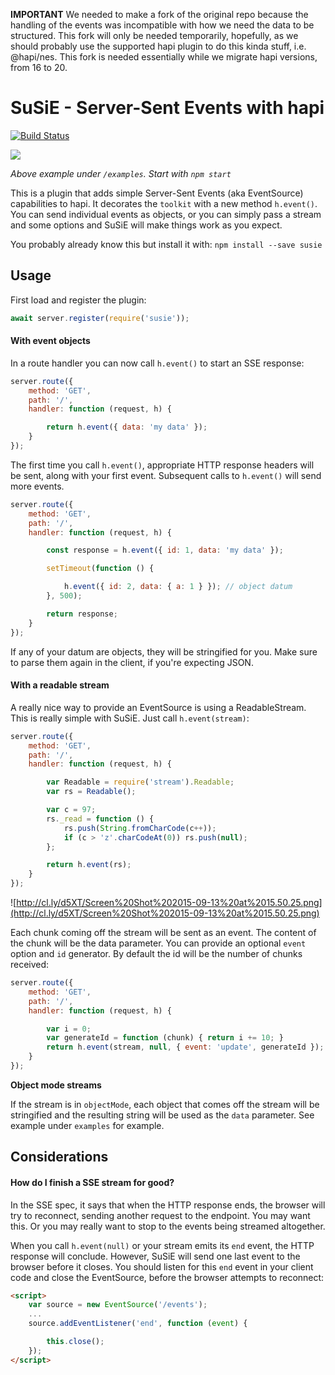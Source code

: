 **IMPORTANT**
We needed to make a fork of the original repo because the handling of the events was incompatible with how we need the data to be structured. This fork will only be needed temporarily, hopefully, as we should probably use the supported hapi plugin to do this kinda stuff, i.e. @hapi/nes. This fork is needed essentially while we migrate hapi versions, from 16 to 20.


# SuSiE - Server-Sent Events with hapi
[![Build Status](https://travis-ci.org/mtharrison/susie.svg)](https://travis-ci.org/mtharrison/susie)

![](http://cl.ly/image/403X2e1R2T29/Untitled3.gif)

_Above example under `/examples`. Start with `npm start`_

This is a plugin that adds simple Server-Sent Events (aka EventSource) capabilities to hapi. It decorates the `toolkit` with a new method `h.event()`. You can send individual events as objects, or you can simply pass a stream and some options and SuSiE will make things work as you expect.

You probably already know this but install it with: `npm install --save susie`

## Usage

First load and register the plugin:

```javascript
await server.register(require('susie'));
```

#### With event objects

In a route handler you can now call `h.event()` to start an SSE response:

```javascript
server.route({
    method: 'GET',
    path: '/',
    handler: function (request, h) {

        return h.event({ data: 'my data' });
    }
});
```

The first time you call `h.event()`, appropriate HTTP response headers will be sent, along with your first event. Subsequent calls to `h.event()` will send more events.

```javascript
server.route({
    method: 'GET',
    path: '/',
    handler: function (request, h) {

        const response = h.event({ id: 1, data: 'my data' });

        setTimeout(function () {

            h.event({ id: 2, data: { a: 1 } }); // object datum
        }, 500);

        return response;
    }
});
```
If any of your datum are objects, they will be stringified for you. Make sure to parse them again in the client, if you're expecting JSON.

#### With a readable stream

A really nice way to provide an EventSource is using a ReadableStream. This is really simple with SuSiE. Just call `h.event(stream)`:

```javascript
server.route({
    method: 'GET',
    path: '/',
    handler: function (request, h) {

        var Readable = require('stream').Readable;
        var rs = Readable();

        var c = 97;
        rs._read = function () {
            rs.push(String.fromCharCode(c++));
            if (c > 'z'.charCodeAt(0)) rs.push(null);
        };

        return h.event(rs);
    }
});
```
![http://cl.ly/d5XT/Screen%20Shot%202015-09-13%20at%2015.50.25.png](http://cl.ly/d5XT/Screen%20Shot%202015-09-13%20at%2015.50.25.png)

Each chunk coming off the stream will be sent as an event. The content of the chunk will be the data parameter. You can provide an optional `event` option and `id` generator. By default the id will be the number of chunks received:

```javascript
server.route({
    method: 'GET',
    path: '/',
    handler: function (request, h) {

        var i = 0;
        var generateId = function (chunk) { return i += 10; }
        return h.event(stream, null, { event: 'update', generateId });
    }
});
```
**Object mode streams**

If the stream is in `objectMode`, each object that comes off the stream will be stringified and the resulting string will be used as the `data` parameter. See example under `examples` for example.

## Considerations

#### How do I finish a SSE stream for good?

In the SSE spec, it says that when the HTTP response ends, the browser will try to reconnect, sending another request to the endpoint. You may want this. Or you may really want to stop to the events being streamed altogether.

When you call `h.event(null)` or your stream emits its `end` event, the HTTP response will conclude. However, SuSiE will send one last event to the browser before it closes. You should listen for this `end` event in your client code and close the EventSource, before the browser attempts to reconnect:

```html
<script>
    var source = new EventSource('/events');
    ...
    source.addEventListener('end', function (event) {

        this.close();
    });
</script>
